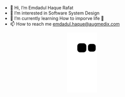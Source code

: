 - 👋 Hi, I’m Emdadul Haque Rafat
- 👀 I’m interested in Software System Design 
- 🌱 I’m currently learning How to imporve life 🤔
- 📫 How to reach me emdadul.haque@augmedix.com 

<!---
ax-rafat/ax-rafat is a ✨ special ✨ repository because its `README.md` (this file) appears on your GitHub profile.
You can click the Preview link to take a look at your changes.
--->
<p align="center">
<img src="/assets/github-contribution-grid-snake.svg" title="@ax-rafat-github-snake" alt="@ax-rafat-github-snake"">
<!--   ![*](/assets/github-contribution-grid-snake.svg) -->
</p>
